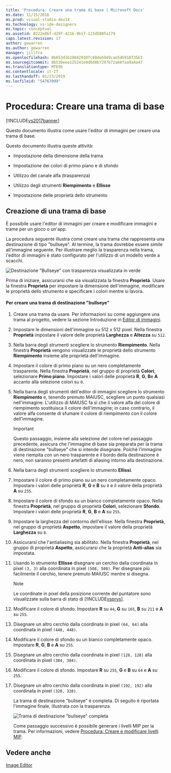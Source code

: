 ```yaml
---
title: 'Procedura: Creare una trama di base | Microsoft Docs'
ms.date: 11/15/2016
ms.prod: visual-studio-dev14
ms.technology: vs-ide-designers
ms.topic: conceptual
ms.assetid: 0222e8bf-d29f-421b-9b1f-123d500fa179
caps.latest.revision: 17
author: gewarren
ms.author: gewarren
manager: jillfra
ms.openlocfilehash: 8b653d1b19842910fc88deb9d9cae5db918f35b3
ms.sourcegitcommit: 8b538eea125241e9d6d8b7297b72a66faa9a4a47
ms.translationtype: MTE95
ms.contentlocale: it-IT
ms.lasthandoff: 01/23/2019
ms.locfileid: "54767099"
---
```

# <a name="how-to-create-a-basic-texture"></a>Procedura: Creare una trama di base
[!INCLUDE[vs2017banner](../includes/vs2017banner.md)]

Questo documento illustra come usare l'editor di immagini per creare una trama di base.  
  
 Questo documento illustra queste attività:  
  
-   Impostazione della dimensione della trama  
  
-   Impostazione dei colori di primo piano e di sfondo  
  
-   Utilizzo del canale alfa (trasparenza)  
  
-   Utilizzo degli strumenti **Riempimento** e **Ellisse**  
  
-   Impostazione delle proprietà dello strumento  
  
## <a name="creating-a-basic-texture"></a>Creazione di una trama di base  
 È possibile usare l'editor di immagini per creare e modificare immagini e trame per un gioco o un'app.  
  
 La procedura seguente illustra come creare una trama che rappresenta una destinazione di tipo "bullseye". Al termine, la trama dovrebbe essere simile all'immagine seguente. Per illustrare meglio la trasparenza nella trama, l'editor di immagini è stato configurato per l'utilizzo di un modello verde a scacchi.  
  
 ![Destinazione "Bullseye" con trasparenza visualizzata in verde](../designers/media/digit-bullseye-texture-in-editor.png "Digit-Bullseye-Texture-In-Editor")  
  
 Prima di iniziare, assicurarsi che sia visualizzata la finestra **Proprietà**. Usare la finestra **Proprietà** per impostare la dimensione dell'immagine, modificare le proprietà dello strumento e specificare i colori mentre si lavora.  
  
#### <a name="to-create-a-bullseye-target-texture"></a>Per creare una trama di destinazione "bullseye"  
  
1. Creare una trama da usare. Per informazioni su come aggiungere una trama al progetto, vedere la sezione Introduzione in [Editor di immagini](../designers/image-editor.md).  
  
2. Impostare le dimensioni dell'immagine su 512 x 512 pixel. Nella finestra **Proprietà** impostare il valore delle proprietà **Larghezza** e **Altezza** su `512`.  
  
3. Nella barra degli strumenti scegliere lo strumento **Riempimento**. Nella finestra **Proprietà** vengono visualizzate le proprietà dello strumento **Riempimento** insieme alle proprietà dell'immagine.  
  
4. Impostare il colore di primo piano su un nero completamente trasparente. Nella finestra **Proprietà**, nel gruppo di proprietà **Colori**, selezionare **Primo piano**. Impostare i valori delle proprietà **R**, **G**, **B**e **A** accanto alla selezione colori su `0`.  
  
5. Nella barra degli strumenti dell'editor di immagini scegliere lo strumento **Riempimento** e, tenendo premuto MAIUSC, scegliere un punto qualsiasi nell'immagine. L'utilizzo di MAIUSC fa sì che il valore alfa del colore di riempimento sostituisca il colore dell'immagine; in caso contrario, il valore alfa consente di sfumare il colore di riempimento con il colore dell'immagine.  
  
   > [!IMPORTANT]
   >  Questo passaggio, insieme alla selezione del colore nel passaggio precedente, assicura che l'immagine di base sia preparata per la trama di destinazione "bullseye" che si intende disegnare. Poiché l'immagine viene riempita con un nero trasparente e il bordo della destinazione è nero, non saranno presenti artefatti di aliasing intorno alla destinazione.  
  
6. Nella barra degli strumenti scegliere lo strumento **Ellissi**.  
  
7. Impostare il colore di primo piano su un nero completamente opaco. Impostare i valori delle proprietà **R**, **G** e **B** su `0` e il valore della proprietà **A** su `255`.  
  
8. Impostare il colore di sfondo su un bianco completamente opaco. Nella finestra **Proprietà**, nel gruppo di proprietà **Colori**, selezionare **Sfondo**. Impostare i valori delle proprietà **R**, **G**, **B** e **A** su `255`.  
  
9. Impostare la larghezza del contorno dell'ellisse. Nella finestra **Proprietà**, nel gruppo di proprietà **Aspetto**, impostare il valore della proprietà **Larghezza** su `8`.  
  
10. Assicurarsi che l'antialiasing sia abilitato. Nella finestra **Proprietà**, nel gruppo di proprietà **Aspetto**, assicurarsi che la proprietà **Anti-alias** sia impostata.  
  
11. Usando lo strumento **Ellisse** disegnare un cerchio dalla coordinata in pixel `(3, 3)` alla coordinata in pixel `(508, 508)`. Per disegnare più facilmente il cerchio, tenere premuto MAIUSC mentre si disegna.  
  
    > [!NOTE]
    >  Le coordinate in pixel della posizione corrente del puntatore sono visualizzate sulla barra di stato di [!INCLUDE[vsprvs](../includes/vsprvs-md.md)].  
  
12. Modificare il colore di sfondo. Impostare **R** su `44`, **G** su `165`, **B** su `211` e **A** su `255`.  
  
13. Disegnare un altro cerchio dalla coordinata in pixel `(64, 64)` alla coordinata in pixel `(448, 448)`.  
  
14. Modificare il colore di sfondo su un bianco completamente opaco. Impostare **R**, **G**, **B** e **A** su `255`.  
  
15. Disegnare un altro cerchio dalla coordinata in pixel `(128, 128)` alla coordinata in pixel `(384, 384)`.  
  
16. Modificare il colore di sfondo. Impostare **R** su `255`, **G** e **B** su `64` e **A** su `255`.  
  
17. Disegnare un altro cerchio dalla coordinata in pixel `(192, 192)` alla coordinata in pixel `(320, 320)`.  
  
    La trama di destinazione "bullseye" è completa. Di seguito è riportata l'immagine finale, illustrata con la trasparenza.  
  
    ![Trama di destinazione "bullseye" completa](../designers/media/gfx-image-demo-bullseye.png "gfx_image_demo_bullseye")  
  
    Come passaggio successivo è possibile generare i livelli MIP per la trama. Per informazioni, vedere [Procedura: Creare e modificare livelli MIP](../designers/how-to-create-and-modify-mip-levels.md).  
  
## <a name="see-also"></a>Vedere anche  
 [Image Editor](../designers/image-editor.md)
